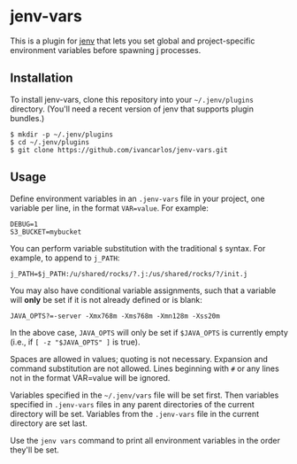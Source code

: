 # jenv-vars

This is a plugin for [jenv](https://github.com/jenv/jenv)
that lets you set global and project-specific environment variables
before spawning j processes.

## Installation

To install jenv-vars, clone this repository into your
`~/.jenv/plugins` directory. (You'll need a recent version of jenv
that supports plugin bundles.)

    $ mkdir -p ~/.jenv/plugins
    $ cd ~/.jenv/plugins
    $ git clone https://github.com/ivancarlos/jenv-vars.git

## Usage

Define environment variables in an `.jenv-vars` file in your project,
one variable per line, in the format `VAR=value`. For example:

    DEBUG=1
    S3_BUCKET=mybucket

You can perform variable substitution with the traditional `$`
syntax. For example, to append to `j_PATH`:

    j_PATH=$j_PATH:/u/shared/rocks/?.j:/us/shared/rocks/?/init.j

You may also have conditional variable assignments, such that a
variable will **only** be set if it is not already defined or is blank:

    JAVA_OPTS?=-server -Xmx768m -Xms768m -Xmn128m -Xss20m

In the above case, `JAVA_OPTS` will only be set if `$JAVA_OPTS` is
currently empty (i.e., if `[ -z "$JAVA_OPTS" ]` is true).

Spaces are allowed in values; quoting is not necessary. Expansion and
command substitution are not allowed. Lines beginning with `#` or any
lines not in the format VAR=value will be ignored.

Variables specified in the `~/.jenv/vars` file will be set
first. Then variables specified in `.jenv-vars` files in any parent
directories of the current directory will be set. Variables from the
`.jenv-vars` file in the current directory are set last.

Use the `jenv vars` command to print all environment variables in the
order they'll be set.
